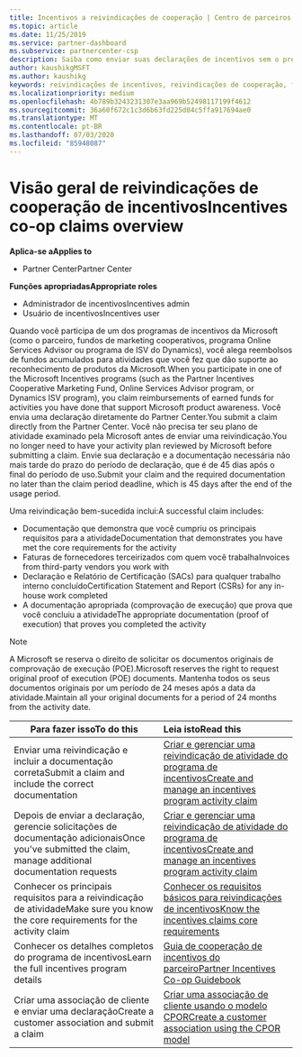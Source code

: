 ```yaml
---
title: Incentivos a reivindicações de cooperação | Centro de parceiros
ms.topic: article
ms.date: 11/25/2019
ms.service: partner-dashboard
ms.subservice: partnercenter-csp
description: Saiba como enviar suas declarações de incentivos sem o pré-requisito para que seu plano de atividade seja revisado.
author: kaushikgMSFT
ms.author: kaushikg
keywords: reivindicações de incentivos, reivindicações de cooperação, fundos de cooperação
ms.localizationpriority: medium
ms.openlocfilehash: 4b789b3243231307e3aa969b52498117199f4612
ms.sourcegitcommit: 36a60f672c1c3d6b63fd225d04c5ffa917694ae0
ms.translationtype: MT
ms.contentlocale: pt-BR
ms.lasthandoff: 07/03/2020
ms.locfileid: "85948087"
---
```

# <a name="incentives-co-op-claims-overview"></a><span data-ttu-id="febd3-104">Visão geral de reivindicações de cooperação de incentivos</span><span class="sxs-lookup"><span data-stu-id="febd3-104">Incentives co-op claims overview</span></span>

<span data-ttu-id="febd3-105">**Aplica-se a**</span><span class="sxs-lookup"><span data-stu-id="febd3-105">**Applies to**</span></span>

- <span data-ttu-id="febd3-106">Partner Center</span><span class="sxs-lookup"><span data-stu-id="febd3-106">Partner Center</span></span>

<span data-ttu-id="febd3-107">**Funções apropriadas**</span><span class="sxs-lookup"><span data-stu-id="febd3-107">**Appropriate roles**</span></span>

- <span data-ttu-id="febd3-108">Administrador de incentivos</span><span class="sxs-lookup"><span data-stu-id="febd3-108">Incentives admin</span></span>
- <span data-ttu-id="febd3-109">Usuário de incentivos</span><span class="sxs-lookup"><span data-stu-id="febd3-109">Incentives user</span></span>

<span data-ttu-id="febd3-110">Quando você participa de um dos programas de incentivos da Microsoft (como o parceiro, fundos de marketing cooperativos, programa Online Services Advisor ou programa de ISV do Dynamics), você alega reembolsos de fundos acumulados para atividades que você fez que dão suporte ao reconhecimento de produtos da Microsoft.</span><span class="sxs-lookup"><span data-stu-id="febd3-110">When you participate in one of the Microsoft Incentives programs (such as the Partner Incentives Cooperative Marketing Fund, Online Services Advisor program, or Dynamics ISV program), you claim reimbursements of earned funds for activities you have done that support Microsoft product awareness.</span></span> <span data-ttu-id="febd3-111">Você envia uma declaração diretamente do Partner Center.</span><span class="sxs-lookup"><span data-stu-id="febd3-111">You submit a claim directly from the Partner Center.</span></span> <span data-ttu-id="febd3-112">Você não precisa ter seu plano de atividade examinado pela Microsoft antes de enviar uma reivindicação.</span><span class="sxs-lookup"><span data-stu-id="febd3-112">You no longer need to have your activity plan reviewed by Microsoft before submitting a claim.</span></span> <span data-ttu-id="febd3-113">Envie sua declaração e a documentação necessária não mais tarde do prazo do período de declaração, que é de 45 dias após o final do período de uso.</span><span class="sxs-lookup"><span data-stu-id="febd3-113">Submit your claim and the required documentation no later than the claim period deadline, which is 45 days after the end of the usage period.</span></span>

<span data-ttu-id="febd3-114">Uma reivindicação bem-sucedida inclui:</span><span class="sxs-lookup"><span data-stu-id="febd3-114">A successful claim includes:</span></span>

- <span data-ttu-id="febd3-115">Documentação que demonstra que você cumpriu os principais requisitos para a atividade</span><span class="sxs-lookup"><span data-stu-id="febd3-115">Documentation that demonstrates you have met the core requirements for the activity</span></span>
- <span data-ttu-id="febd3-116">Faturas de fornecedores terceirizados com quem você trabalha</span><span class="sxs-lookup"><span data-stu-id="febd3-116">Invoices from third-party vendors you work with</span></span>
- <span data-ttu-id="febd3-117">Declaração e Relatório de Certificação (SACs) para qualquer trabalho interno concluído</span><span class="sxs-lookup"><span data-stu-id="febd3-117">Certification Statement and Report (CSRs) for any in-house work completed</span></span>
- <span data-ttu-id="febd3-118">A documentação apropriada (comprovação de execução) que prova que você concluiu a atividade</span><span class="sxs-lookup"><span data-stu-id="febd3-118">The appropriate documentation (proof of execution) that proves you completed the activity</span></span> 

>[!NOTE]
><span data-ttu-id="febd3-119">A Microsoft se reserva o direito de solicitar os documentos originais de comprovação de execução (POE).</span><span class="sxs-lookup"><span data-stu-id="febd3-119">Microsoft reserves the right to request original proof of execution (POE) documents.</span></span> <span data-ttu-id="febd3-120">Mantenha todos os seus documentos originais por um período de 24 meses após a data da atividade.</span><span class="sxs-lookup"><span data-stu-id="febd3-120">Maintain all your original documents for a period of 24 months from the activity date.</span></span> 

|<span data-ttu-id="febd3-121">**Para fazer isso**</span><span class="sxs-lookup"><span data-stu-id="febd3-121">**To do this**</span></span>   |<span data-ttu-id="febd3-122">**Leia isto**</span><span class="sxs-lookup"><span data-stu-id="febd3-122">**Read this**</span></span>   |
|-----------------|:--------------------------------------|
|<span data-ttu-id="febd3-123">Enviar uma reivindicação e incluir a documentação correta</span><span class="sxs-lookup"><span data-stu-id="febd3-123">Submit a claim and include the correct documentation</span></span>|[<span data-ttu-id="febd3-124">Criar e gerenciar uma reivindicação de atividade do programa de incentivos</span><span class="sxs-lookup"><span data-stu-id="febd3-124">Create and manage an incentives program activity claim</span></span>](create-incentives-claims.md)|
|<span data-ttu-id="febd3-125">Depois de enviar a declaração, gerencie solicitações de documentação adicionais</span><span class="sxs-lookup"><span data-stu-id="febd3-125">Once you've submitted the claim, manage additional documentation requests</span></span>|[<span data-ttu-id="febd3-126">Criar e gerenciar uma reivindicação de atividade do programa de incentivos</span><span class="sxs-lookup"><span data-stu-id="febd3-126">Create and manage an incentives program activity claim</span></span>](create-incentives-claims.md)  |
|<span data-ttu-id="febd3-127">Conhecer os principais requisitos para a reivindicação de atividade</span><span class="sxs-lookup"><span data-stu-id="febd3-127">Make sure you know the core requirements for the activity claim</span></span>|[<span data-ttu-id="febd3-128">Conhecer os requisitos básicos para reivindicações de incentivos</span><span class="sxs-lookup"><span data-stu-id="febd3-128">Know the incentives claims core requirements</span></span>](core-requirements.md)   |
|<span data-ttu-id="febd3-129">Conhecer os detalhes completos do programa de incentivos</span><span class="sxs-lookup"><span data-stu-id="febd3-129">Learn the full incentives program details</span></span>|[<span data-ttu-id="febd3-130">Guia de cooperação de incentivos do parceiro</span><span class="sxs-lookup"><span data-stu-id="febd3-130">Partner Incentives Co-op Guidebook</span></span>](https://assets.microsoft.com/coop-guidebook.pdf)
|<span data-ttu-id="febd3-131">Criar uma associação de cliente e enviar uma declaração</span><span class="sxs-lookup"><span data-stu-id="febd3-131">Create a customer association and submit a claim</span></span> |[<span data-ttu-id="febd3-132">Criar uma associação de cliente usando o modelo CPOR</span><span class="sxs-lookup"><span data-stu-id="febd3-132">Create a customer association using the CPOR model</span></span>](submit-osa-claim.md)|
                                                                                 
                                   
